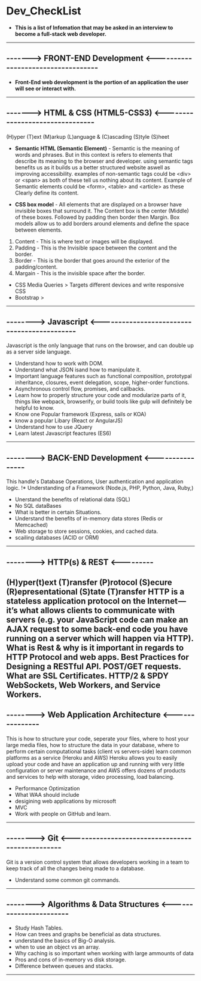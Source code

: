 # Dev_CheckList

* **This is a list of Infomation that may be asked in an interview to become a full-stack web developer.**

-------------------------------------------------------------------
-------> FRONT-END Development <-----------------------------------
-------------------------------------------------------------------

* **Front-End web development is the portion of an application the user will see or interact with.**

------------------------------------------------------------------
-------> HTML & CSS (HTML5-CSS3) <--------------------------------
------------------------------------------------------------------
(H)yper (T)ext (M)arkup (L)anguage & (C)ascading (S)tyle (S)heet

* **Semantic HTML (Semantic Element)** - Semantic is the meaning of words and phrases. But in this context is refers to elements
  that describe its meaning to the browser and developer. using semantic tags benefits us as it builds us a better structured                               website aswell as improving accessibility. examples of non-semantic tags could be \<div> or \<span> as both of these tell us    nothing about its content. Example of Semantic elements could be \<form>, \<table> and \<article> as these Clearly define its  content.

* **CSS box model** - All elements that are displayed on a browser have invisible boxes that surround it. The Content box is the center (Middle) of these boxes. Followed by padding then border then Margin. Box models allow us to add borders around elements and define the space between elements. 
1. Content - This is where text or images will be displayed.
2. Padding - This is the Invisible space between the content and the border.
3. Border -  This is the border that goes around the exterior of the padding/content.
4. Margain - This is the invisible space after the border. 


* CSS Media Queries > Targets different devices and write responsive CSS
* Bootstrap > 
------------------------------------------------------------------
--------> Javascript <--------------------------------------------
------------------------------------------------------------------
Javascript is the only language that runs on the browser, and can double up as a server side language.
* Understand how to work with DOM.
* Understand what JSON isand how to manipulate it.
* Important language features such as functional composition, prototypal inheritance, closures, event delegation, scope, higher-order functions.
* Asynchronous control flow, promises, and callbacks.
* Learn how to properly structure your code and modularize parts of it, things like webpack, browserify, or build tools like gulp will definitely be helpful to know.
* Know one Popular framework (Express, sails or KOA)
* know a popular Libary (React or AngularJS)
* Understand how to use JQuery
* Learn latest Javascript feactures (ES6)
------------------------------------------------
--------> BACK-END Development <----------------
------------------------------------------------
This handle's Database Operations, User authentication and application logic.
!* Understanding of a Framework (Node.js, PHP, Python, Java, Ruby,)
* Unerstand the benefits of relational data (SQL)
* No SQL dataBases
* What is better in certain Situations.
* Understand the benefits of in-memory data stores (Redis or Memcached)
* Web storage to store sessions, cookies, and cached data.
* scailing databases (ACID or ORM)
-----------------------------------
--------> HTTP(s) & REST <---------
-----------------------------------
(H)yper(t)ext (T)ransfer (P)rotocol (S)ecure
(R)epresentational (S)tate (T)ransfer
HTTP is a stateless application protocol on the Internet — it’s what allows clients to communicate with servers (e.g. your JavaScript code can make an AJAX request to some back-end code you have running on a server which will happen via HTTP).
What is Rest & why is it important in regards to HTTP Protocol and web apps.
Best Practices for Designing a RESTful API. POST/GET requests.
What are SSL Certificates.
HTTP/2 & SPDY
WebSockets, Web Workers, and Service Workers.
-------------------------------------------------------
--------> Web Application Architecture <---------------
-------------------------------------------------------
This is how to structure your code, seperate your files, 
where to host your large media files, how to structure the data
in your database, where to perform certain computational tasks (client vs servers-side)
learn common platforms as a service (Heroku and AWS)
Heroku allows you to easily upload your code and have an application up
and running with very little configuration or server maintenance and AWS offers
dozens of products and services to help with storage, video processing, load balancing.
* Performance Optimization
* What WAA should include
* desigining web applications by microsoft
* MVC
* Work with people on GitHub and learn.
---------------------------------------------------------------
--------> Git <------------------------------------------------
---------------------------------------------------------------
Git is a version control system that allows developers working in
a team to keep track of all the changes being made to a database.
* Understand some common git commands. 
---------------------------------------------------------------
--------> Algorithms & Data Structures <-----------------------
---------------------------------------------------------------
* Study Hash Tables.
* How can trees and graphs be beneficial as data structures.
* understand the basics of Big-O analysis.
* when to use an object vs an array.
* Why caching is so important when working with large ammounts of data
* Pros and cons of in-memory vs disk storage.
* Difference between queues and stacks. 
---------------------------------------------------------------



